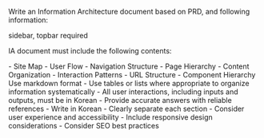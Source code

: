 Write an Information Architecture document based on PRD, and following information:

<navigation-type>
sidebar, topbar
</navigation-type>

<auth-type>
required
</auth-type>

IA document must include the following contents:

<table-of-contents>
- Site Map
- User Flow
- Navigation Structure
- Page Hierarchy
- Content Organization
- Interaction Patterns
- URL Structure
- Component Hierarchy
</table-of-contents>

<response-format>
Use markdown format
</response-format>

<guidelines>
- Use tables or lists where appropriate to organize information systematically
- All user interactions, including inputs and outputs, must be in Korean
- Provide accurate answers with reliable references
- Write in Korean
- Clearly separate each section
- Consider user experience and accessibility
- Include responsive design considerations
- Consider SEO best practices
</guidelines>